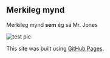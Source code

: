 ## Merkileg mynd
Merkileg mynd **sem** ég sá Mr. Jones

![test pic](/assets/Bis-Alicante-Eirík.jpg)

This site was built using [GitHub Pages](https://pages.github.com/).
